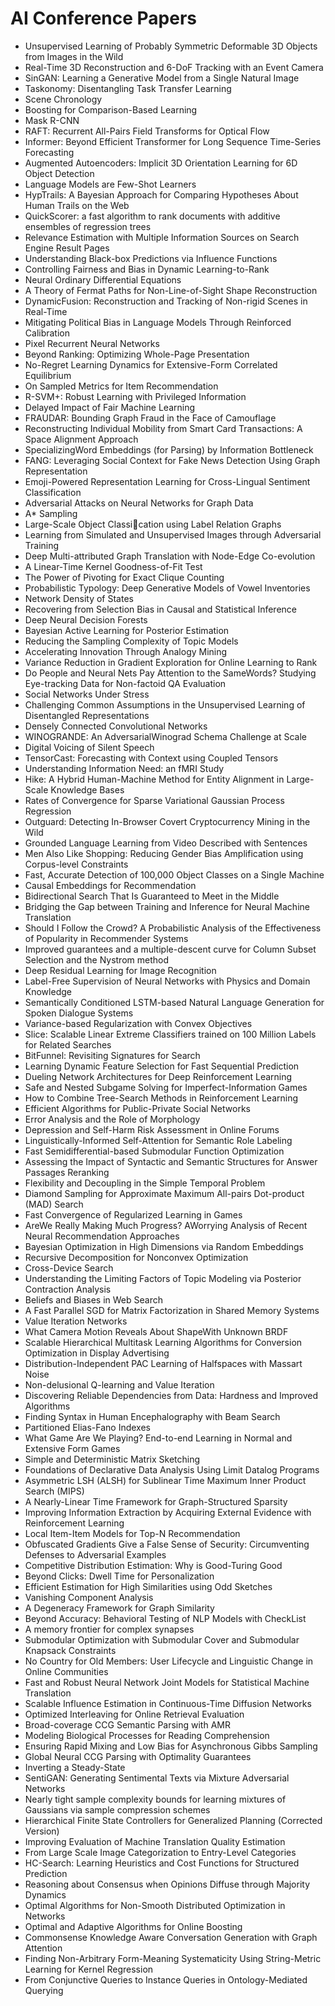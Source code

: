 # AI Conference Papers

<ul>

                             

 <li><a target="_blank" href="https://github.com/manjunath5496/AI-conference-Papers/blob/master/a(1).pdf" style="text-decoration:none;">Unsupervised Learning of Probably Symmetric Deformable 3D Objects from Images in the Wild</a></li>

 <li><a target="_blank" href="https://github.com/manjunath5496/AI-conference-Papers/blob/master/a(2).pdf" style="text-decoration:none;">Real-Time 3D Reconstruction and
6-DoF Tracking with an Event Camera</a></li>

<li><a target="_blank" href="https://github.com/manjunath5496/AI-conference-Papers/blob/master/a(3).pdf" style="text-decoration:none;">SinGAN: Learning a Generative Model from a Single Natural Image</a></li>
 <li><a target="_blank" href="https://github.com/manjunath5496/AI-conference-Papers/blob/master/a(4).pdf" style="text-decoration:none;">Taskonomy: Disentangling Task Transfer Learning </a></li>                              
<li><a target="_blank" href="https://github.com/manjunath5496/AI-conference-Papers/blob/master/a(5).pdf" style="text-decoration:none;">Scene Chronology</a></li>
<li><a target="_blank" href="https://github.com/manjunath5496/AI-conference-Papers/blob/master/a(6).pdf" style="text-decoration:none;">Boosting for Comparison-Based Learning</a></li>
 <li><a target="_blank" href="https://github.com/manjunath5496/AI-conference-Papers/blob/master/a(7).pdf" style="text-decoration:none;">Mask R-CNN</a></li>

 <li><a target="_blank" href="https://github.com/manjunath5496/AI-conference-Papers/blob/master/a(8).pdf" style="text-decoration:none;"> RAFT: Recurrent All-Pairs Field Transforms for Optical Flow </a></li>
   <li><a target="_blank" href="https://github.com/manjunath5496/AI-conference-Papers/blob/master/a(9).pdf" style="text-decoration:none;">Informer: Beyond Efficient Transformer for Long Sequence Time-Series Forecasting</a></li>
  
   
 <li><a target="_blank" href="https://github.com/manjunath5496/AI-conference-Papers/blob/master/a(10).pdf" style="text-decoration:none;">Augmented Autoencoders: Implicit 3D Orientation Learning for 6D Object Detection </a></li>                              
<li><a target="_blank" href="https://github.com/manjunath5496/AI-conference-Papers/blob/master/a(11).pdf" style="text-decoration:none;">Language Models are Few-Shot Learners</a></li>
<li><a target="_blank" href="https://github.com/manjunath5496/AI-conference-Papers/blob/master/a(12).pdf" style="text-decoration:none;">HypTrails: A Bayesian Approach for
Comparing Hypotheses About Human Trails on the Web</a></li>
<li><a target="_blank" href="https://github.com/manjunath5496/AI-conference-Papers/blob/master/a(13).pdf" style="text-decoration:none;">QuickScorer: a fast algorithm to rank
documents with additive ensembles of regression trees</a></li>

<li><a target="_blank" href="https://github.com/manjunath5496/AI-conference-Papers/blob/master/a(14).pdf" style="text-decoration:none;">Relevance Estimation with Multiple Information Sources on Search Engine Result Pages</a></li>
                              
<li><a target="_blank" href="https://github.com/manjunath5496/AI-conference-Papers/blob/master/a(15).pdf" style="text-decoration:none;">Understanding Black-box Predictions via Influence Functions</a></li>

<li><a target="_blank" href="https://github.com/manjunath5496/AI-conference-Papers/blob/master/a(16).pdf" style="text-decoration:none;">Controlling Fairness and Bias in Dynamic Learning-to-Rank</a></li>

  <li><a target="_blank" href="https://github.com/manjunath5496/AI-conference-Papers/blob/master/a(17).pdf" style="text-decoration:none;">Neural Ordinary Differential Equations</a></li>   
  
<li><a target="_blank" href="https://github.com/manjunath5496/AI-conference-Papers/blob/master/a(18).pdf" style="text-decoration:none;">A Theory of Fermat Paths for Non-Line-of-Sight Shape Reconstruction</a></li> 

  
<li><a target="_blank" href="https://github.com/manjunath5496/AI-conference-Papers/blob/master/a(19).pdf" style="text-decoration:none;">DynamicFusion: Reconstruction and Tracking of Non-rigid Scenes in Real-Time</a></li> 

<li><a target="_blank" href="https://github.com/manjunath5496/AI-conference-Papers/blob/master/a(20).pdf" style="text-decoration:none;">Mitigating Political Bias in Language Models Through Reinforced Calibration</a></li>

<li><a target="_blank" href="https://github.com/manjunath5496/AI-conference-Papers/blob/master/a(21).pdf" style="text-decoration:none;">Pixel Recurrent Neural Networks</a></li>
<li><a target="_blank" href="https://github.com/manjunath5496/AI-conference-Papers/blob/master/a(22).pdf" style="text-decoration:none;">Beyond Ranking: Optimizing Whole-Page Presentation</a></li> 
 <li><a target="_blank" href="https://github.com/manjunath5496/AI-conference-Papers/blob/master/a(23).pdf" style="text-decoration:none;">No-Regret Learning Dynamics for Extensive-Form Correlated Equilibrium</a></li> 
 

   <li><a target="_blank" href="https://github.com/manjunath5496/AI-conference-Papers/blob/master/a(24).pdf" style="text-decoration:none;">On Sampled Metrics for Item Recommendation</a></li>
 
   <li><a target="_blank" href="https://github.com/manjunath5496/AI-conference-Papers/blob/master/a(25).pdf" style="text-decoration:none;">R-SVM+: Robust Learning with Privileged Information</a></li>                              
 <li><a target="_blank" href="https://github.com/manjunath5496/AI-conference-Papers/blob/master/a(26).pdf" style="text-decoration:none;">Delayed Impact of Fair Machine Learning</a></li>
 <li><a target="_blank" href="https://github.com/manjunath5496/AI-conference-Papers/blob/master/a(27).pdf" style="text-decoration:none;">FRAUDAR: Bounding Graph Fraud in the Face of Camouflage</a></li>
   
 
   <li><a target="_blank" href="https://github.com/manjunath5496/AI-conference-Papers/blob/master/a(28).pdf" style="text-decoration:none;">Reconstructing Individual Mobility from Smart Card Transactions: A Space Alignment Approach</a></li>
 
   <li><a target="_blank" href="https://github.com/manjunath5496/AI-conference-Papers/blob/master/a(29).pdf" style="text-decoration:none;">SpecializingWord Embeddings (for Parsing) by Information Bottleneck </a></li>                              

  <li><a target="_blank" href="https://github.com/manjunath5496/AI-conference-Papers/blob/master/a(30).pdf" style="text-decoration:none;">FANG: Leveraging Social Context for Fake News Detection Using Graph Representation</a></li>
 
   <li><a target="_blank" href="https://github.com/manjunath5496/AI-conference-Papers/blob/master/a(31).pdf" style="text-decoration:none;">Emoji-Powered Representation Learning for Cross-Lingual Sentiment Classification</a></li> 
    <li><a target="_blank" href="https://github.com/manjunath5496/AI-conference-Papers/blob/master/a(32).pdf" style="text-decoration:none;">Adversarial Attacks on Neural Networks for Graph Data</a></li> 

   <li><a target="_blank" href="https://github.com/manjunath5496/AI-conference-Papers/blob/master/a(33).pdf" style="text-decoration:none;">A* Sampling</a></li>                              

  <li><a target="_blank" href="https://github.com/manjunath5496/AI-conference-Papers/blob/master/a(34).pdf" style="text-decoration:none;">Large-Scale Object Classication using Label Relation Graphs</a></li> 
 
  <li><a target="_blank" href="https://github.com/manjunath5496/AI-conference-Papers/blob/master/a(35).pdf" style="text-decoration:none;">Learning from Simulated and Unsupervised Images through Adversarial Training</a></li> 

  <li><a target="_blank" href="https://github.com/manjunath5496/AI-conference-Papers/blob/master/a(36).pdf" style="text-decoration:none;">Deep Multi-attributed Graph Translation with Node-Edge Co-evolution</a></li> 
 
<li><a target="_blank" href="https://github.com/manjunath5496/AI-conference-Papers/blob/master/a(37).pdf" style="text-decoration:none;">A Linear-Time Kernel Goodness-of-Fit Test</a></li>
 <li><a target="_blank" href="https://github.com/manjunath5496/AI-conference-Papers/blob/master/a(38).pdf" style="text-decoration:none;">The Power of Pivoting for Exact Clique Counting</a></li>
<li><a target="_blank" href="https://github.com/manjunath5496/AI-conference-Papers/blob/master/a(39).pdf" style="text-decoration:none;">Probabilistic Typology: Deep Generative Models of Vowel Inventories</a></li>
 <li><a target="_blank" href="https://github.com/manjunath5496/AI-conference-Papers/blob/master/a(40).pdf" style="text-decoration:none;">Network Density of States</a></li>                              
<li><a target="_blank" href="https://github.com/manjunath5496/AI-conference-Papers/blob/master/a(41).pdf" style="text-decoration:none;">Recovering from Selection Bias in Causal and Statistical Inference</a></li>
<li><a target="_blank" href="https://github.com/manjunath5496/AI-conference-Papers/blob/master/a(42).pdf" style="text-decoration:none;">Deep Neural Decision Forests</a></li>
 
  <li><a target="_blank" href="https://github.com/manjunath5496/AI-conference-Papers/blob/master/a(43).pdf" style="text-decoration:none;">Bayesian Active Learning for Posterior Estimation</a></li>
 <li><a target="_blank" href="https://github.com/manjunath5496/AI-conference-Papers/blob/master/a(44).pdf" style="text-decoration:none;">Reducing the Sampling Complexity of Topic Models</a></li>
   <li><a target="_blank" href="https://github.com/manjunath5496/AI-conference-Papers/blob/master/a(45).pdf" style="text-decoration:none;">Accelerating Innovation Through Analogy Mining</a></li>  
   
<li><a target="_blank" href="https://github.com/manjunath5496/AI-conference-Papers/blob/master/a(46).pdf" style="text-decoration:none;">Variance Reduction in Gradient Exploration for Online Learning to Rank</a></li> 
                             
<li><a target="_blank" href="https://github.com/manjunath5496/AI-conference-Papers/blob/master/a(47).pdf" style="text-decoration:none;">Do People and Neural Nets Pay Attention to the SameWords? Studying Eye-tracking Data for Non-factoid QA Evaluation</a></li>
<li><a target="_blank" href="https://github.com/manjunath5496/AI-conference-Papers/blob/master/a(48).pdf" style="text-decoration:none;">Social Networks Under Stress</a></li>

<li><a target="_blank" href="https://github.com/manjunath5496/AI-conference-Papers/blob/master/a(49).pdf" style="text-decoration:none;">Challenging Common Assumptions in the Unsupervised Learning of Disentangled Representations</a></li>
                              
<li><a target="_blank" href="https://github.com/manjunath5496/AI-conference-Papers/blob/master/a(50).pdf" style="text-decoration:none;">Densely Connected Convolutional Networks</a></li>
<li><a target="_blank" href="https://github.com/manjunath5496/AI-conference-Papers/blob/master/a(51).pdf" style="text-decoration:none;">WINOGRANDE: An AdversarialWinograd Schema Challenge at Scale</a></li>
<li><a target="_blank" href="https://github.com/manjunath5496/AI-conference-Papers/blob/master/a(52).pdf" style="text-decoration:none;">Digital Voicing of Silent Speech</a></li>

<li><a target="_blank" href="https://github.com/manjunath5496/AI-conference-Papers/blob/master/a(53).pdf" style="text-decoration:none;">TensorCast: Forecasting with Context using Coupled Tensors</a></li>
 
<li><a target="_blank" href="https://github.com/manjunath5496/AI-conference-Papers/blob/master/a(54).pdf" style="text-decoration:none;">Understanding Information Need: an fMRI Study </a></li>

<li><a target="_blank" href="https://github.com/manjunath5496/AI-conference-Papers/blob/master/a(55).pdf" style="text-decoration:none;">Hike: A Hybrid Human-Machine Method for Entity Alignment in Large-Scale Knowledge Bases</a></li>
 
  <li><a target="_blank" href="https://github.com/manjunath5496/AI-conference-Papers/blob/master/a(56).pdf" style="text-decoration:none;">Rates of Convergence for Sparse Variational Gaussian Process Regression </a></li>                              

  <li><a target="_blank" href="https://github.com/manjunath5496/AI-conference-Papers/blob/master/a(57).pdf" style="text-decoration:none;">Outguard: Detecting In-Browser Covert Cryptocurrency Mining in the Wild</a></li>
 
   <li><a target="_blank" href="https://github.com/manjunath5496/AI-conference-Papers/blob/master/a(58).pdf" style="text-decoration:none;">Grounded Language Learning from Video Described with Sentences</a></li>
    <li><a target="_blank" href="https://github.com/manjunath5496/AI-conference-Papers/blob/master/a(59).pdf" style="text-decoration:none;">Men Also Like Shopping:
Reducing Gender Bias Amplification using Corpus-level Constraints</a></li>
 
  <li><a target="_blank" href="https://github.com/manjunath5496/AI-conference-Papers/blob/master/a(60).pdf" style="text-decoration:none;">Fast, Accurate Detection of 100,000 Object Classes on a Single Machine </a></li>
 
   <li><a target="_blank" href="https://github.com/manjunath5496/AI-conference-Papers/blob/master/a(61).pdf" style="text-decoration:none;">Causal Embeddings for Recommendation</a></li>
 
   <li><a target="_blank" href="https://github.com/manjunath5496/AI-conference-Papers/blob/master/a(62).pdf" style="text-decoration:none;">Bidirectional Search That Is Guaranteed to Meet in the Middle</a></li>
 
   <li><a target="_blank" href="https://github.com/manjunath5496/AI-conference-Papers/blob/master/a(63).pdf" style="text-decoration:none;">Bridging the Gap between Training and Inference for Neural Machine Translation</a></li>                              

  <li><a target="_blank" href="https://github.com/manjunath5496/AI-conference-Papers/blob/master/a(64).pdf" style="text-decoration:none;">Should I Follow the Crowd? A Probabilistic Analysis of the Effectiveness of Popularity in Recommender Systems</a></li>
 
   <li><a target="_blank" href="https://github.com/manjunath5496/AI-conference-Papers/blob/master/a(65).pdf" style="text-decoration:none;">Improved guarantees and a multiple-descent curve for Column Subset Selection and the Nystrom method</a></li> 

   <li><a target="_blank" href="https://github.com/manjunath5496/AI-conference-Papers/blob/master/a(66).pdf" style="text-decoration:none;">Deep Residual Learning for Image Recognition</a></li> 
 
   <li><a target="_blank" href="https://github.com/manjunath5496/AI-conference-Papers/blob/master/a(67).pdf" style="text-decoration:none;">Label-Free Supervision of Neural Networks with Physics and Domain Knowledge</a></li>                              

  <li><a target="_blank" href="https://github.com/manjunath5496/AI-conference-Papers/blob/master/a(68).pdf" style="text-decoration:none;">Semantically Conditioned LSTM-based Natural Language Generation for Spoken Dialogue Systems</a></li> 
 
  
   <li><a target="_blank" href="https://github.com/manjunath5496/AI-conference-Papers/blob/master/a(69).pdf" style="text-decoration:none;">Variance-based Regularization with Convex Objectives</a></li>                              

  <li><a target="_blank" href="https://github.com/manjunath5496/AI-conference-Papers/blob/master/a(70).pdf" style="text-decoration:none;">Slice: Scalable Linear Extreme Classifiers trained on 100 Million Labels for Related Searches</a></li> 
  
 
 <li><a target="_blank" href="https://github.com/manjunath5496/AI-conference-Papers/blob/master/a(71).pdf" style="text-decoration:none;">BitFunnel: Revisiting Signatures for Search</a></li>
 
 <li><a target="_blank" href="https://github.com/manjunath5496/AI-conference-Papers/blob/master/a(72).pdf" style="text-decoration:none;">Learning Dynamic Feature Selection for Fast Sequential Prediction</a></li> 
 
 
 <li><a target="_blank" href="https://github.com/manjunath5496/AI-conference-Papers/blob/master/a(73).pdf" style="text-decoration:none;">Dueling Network Architectures for Deep Reinforcement Learning</a></li>
  <li><a target="_blank" href="https://github.com/manjunath5496/AI-conference-Papers/blob/master/a(74).pdf" style="text-decoration:none;">Safe and Nested Subgame Solving for
Imperfect-Information Games</a></li>
    <li><a target="_blank" href="https://github.com/manjunath5496/AI-conference-Papers/blob/master/a(75).pdf" style="text-decoration:none;">How to Combine Tree-Search Methods in Reinforcement Learning</a></li>                        
<li><a target="_blank" href="https://github.com/manjunath5496/AI-conference-Papers/blob/master/a(76).pdf" style="text-decoration:none;">Efficient Algorithms for Public-Private Social Networks</a></li>

 <li><a target="_blank" href="https://github.com/manjunath5496/AI-conference-Papers/blob/master/a(77).pdf" style="text-decoration:none;">Error Analysis and the Role of Morphology</a></li> 
 
 
 <li><a target="_blank" href="https://github.com/manjunath5496/AI-conference-Papers/blob/master/a(78).pdf" style="text-decoration:none;">Depression and Self-Harm Risk Assessment in Online Forums</a></li>
  <li><a target="_blank" href="https://github.com/manjunath5496/AI-conference-Papers/blob/master/a(79).pdf" style="text-decoration:none;">Linguistically-Informed Self-Attention for Semantic Role Labeling</a></li>


 <li><a target="_blank" href="https://github.com/manjunath5496/AI-conference-Papers/blob/master/a(80).pdf" style="text-decoration:none;">Fast Semidifferential-based Submodular Function Optimization</a></li> 
 
 
 <li><a target="_blank" href="https://github.com/manjunath5496/AI-conference-Papers/blob/master/a(81).pdf" style="text-decoration:none;">Assessing the Impact of Syntactic and Semantic Structures for Answer Passages Reranking</a></li>
  <li><a target="_blank" href="https://github.com/manjunath5496/AI-conference-Papers/blob/master/a(82).pdf" style="text-decoration:none;">Flexibility and Decoupling in the Simple Temporal Problem</a></li>

 <li><a target="_blank" href="https://github.com/manjunath5496/AI-conference-Papers/blob/master/a(83).pdf" style="text-decoration:none;">Diamond Sampling for Approximate
Maximum All-pairs Dot-product (MAD) Search</a></li>
  <li><a target="_blank" href="https://github.com/manjunath5496/AI-conference-Papers/blob/master/a(84).pdf" style="text-decoration:none;">Fast Convergence of Regularized Learning in Games</a></li>

 <li><a target="_blank" href="https://github.com/manjunath5496/AI-conference-Papers/blob/master/a(85).pdf" style="text-decoration:none;">AreWe Really Making Much Progress? AWorrying Analysis of Recent Neural Recommendation Approaches</a></li>
  <li><a target="_blank" href="https://github.com/manjunath5496/AI-conference-Papers/blob/master/a(86).pdf" style="text-decoration:none;">Bayesian Optimization in High Dimensions via Random Embeddings</a></li>

 <li><a target="_blank" href="https://github.com/manjunath5496/AI-conference-Papers/blob/master/a(87).pdf" style="text-decoration:none;">Recursive Decomposition for Nonconvex Optimization</a></li>
  <li><a target="_blank" href="https://github.com/manjunath5496/AI-conference-Papers/blob/master/a(88).pdf" style="text-decoration:none;">Cross-Device Search</a></li>
  <li><a target="_blank" href="https://github.com/manjunath5496/AI-conference-Papers/blob/master/a(89).pdf" style="text-decoration:none;">Understanding the Limiting Factors of Topic Modeling via Posterior Contraction Analysis</a></li>
  
  
  <li><a target="_blank" href="https://github.com/manjunath5496/AI-conference-Papers/blob/master/a(90).pdf" style="text-decoration:none;"> Beliefs and Biases in Web Search</a></li>
  <li><a target="_blank" href="https://github.com/manjunath5496/AI-conference-Papers/blob/master/a(91).pdf" style="text-decoration:none;">A Fast Parallel SGD for Matrix Factorization in Shared Memory Systems</a></li>

 <li><a target="_blank" href="https://github.com/manjunath5496/AI-conference-Papers/blob/master/a(92).pdf" style="text-decoration:none;">Value Iteration Networks</a></li>
  <li><a target="_blank" href="https://github.com/manjunath5496/AI-conference-Papers/blob/master/a(93).pdf" style="text-decoration:none;"> What Camera Motion Reveals About ShapeWith Unknown BRDF</a></li>
  <li><a target="_blank" href="https://github.com/manjunath5496/AI-conference-Papers/blob/master/a(94).pdf" style="text-decoration:none;">Scalable Hierarchical Multitask Learning Algorithms for Conversion Optimization in Display Advertising</a></li> 
  
   <li><a target="_blank" href="https://github.com/manjunath5496/AI-conference-Papers/blob/master/a(95).pdf" style="text-decoration:none;">Distribution-Independent PAC Learning of Halfspaces with Massart Noise</a></li>  
  
<li><a target="_blank" href="https://github.com/manjunath5496/AI-conference-Papers/blob/master/a(96).pdf" style="text-decoration:none;">Non-delusional Q-learning and Value Iteration</a></li> 
  
  
<li><a target="_blank" href="https://github.com/manjunath5496/AI-conference-Papers/blob/master/a(97).pdf" style="text-decoration:none;">Discovering Reliable Dependencies from Data: Hardness and Improved Algorithms</a></li>


 <li><a target="_blank" href="https://github.com/manjunath5496/AI-conference-Papers/blob/master/a(98).pdf" style="text-decoration:none;">Finding Syntax in Human Encephalography with Beam Search</a></li> 
  
   <li><a target="_blank" href="https://github.com/manjunath5496/AI-conference-Papers/blob/master/a(99).pdf" style="text-decoration:none;">Partitioned Elias-Fano Indexes</a></li>  
  
<li><a target="_blank" href="https://github.com/manjunath5496/AI-conference-Papers/blob/master/a(100).pdf" style="text-decoration:none;">What Game Are We Playing?
End-to-end Learning in Normal and Extensive Form Games</a></li>  
  
 <li><a target="_blank" href="https://github.com/manjunath5496/AI-conference-Papers/blob/master/a(101).pdf" style="text-decoration:none;">Simple and Deterministic Matrix Sketching</a></li> 
  
   <li><a target="_blank" href="https://github.com/manjunath5496/AI-conference-Papers/blob/master/a(102).pdf" style="text-decoration:none;">Foundations of Declarative Data Analysis Using Limit Datalog Programs</a></li> 
  
   
 <li><a target="_blank" href="https://github.com/manjunath5496/AI-conference-Papers/blob/master/a(103).pdf" style="text-decoration:none;">Asymmetric LSH (ALSH) for Sublinear Time Maximum Inner Product Search (MIPS) </a></li> 
  
   <li><a target="_blank" href="https://github.com/manjunath5496/AI-conference-Papers/blob/master/a(104).pdf" style="text-decoration:none;">A Nearly-Linear Time Framework for Graph-Structured Sparsity</a></li>  
   
 <li><a target="_blank" href="https://github.com/manjunath5496/AI-conference-Papers/blob/master/a(105).pdf" style="text-decoration:none;">Improving Information Extraction by Acquiring External Evidence with Reinforcement Learning</a></li> 
 
<li><a target="_blank" href="https://github.com/manjunath5496/AI-conference-Papers/blob/master/a(106).pdf" style="text-decoration:none;">Local Item-Item Models for Top-N Recommendation</a></li> 
  
   <li><a target="_blank" href="https://github.com/manjunath5496/AI-conference-Papers/blob/master/a(107).pdf" style="text-decoration:none;">Obfuscated Gradients Give a False Sense of Security: Circumventing Defenses to Adversarial Examples</a></li> 
  
   
 <li><a target="_blank" href="https://github.com/manjunath5496/AI-conference-Papers/blob/master/a(108).pdf" style="text-decoration:none;">Competitive Distribution Estimation:
Why is Good-Turing Good</a></li> 
  
   <li><a target="_blank" href="https://github.com/manjunath5496/AI-conference-Papers/blob/master/a(109).pdf" style="text-decoration:none;">Beyond Clicks: Dwell Time for Personalization</a></li>  
   
 <li><a target="_blank" href="https://github.com/manjunath5496/AI-conference-Papers/blob/master/a(110).pdf" style="text-decoration:none;">Efficient Estimation for High Similarities using Odd Sketches </a></li>  
   
<li><a target="_blank" href="https://github.com/manjunath5496/AI-conference-Papers/blob/master/a(111).pdf" style="text-decoration:none;">Vanishing Component Analysis</a></li> 
  
   
 <li><a target="_blank" href="https://github.com/manjunath5496/AI-conference-Papers/blob/master/a(112).pdf" style="text-decoration:none;">A Degeneracy Framework for Graph Similarity</a></li> 
  
   <li><a target="_blank" href="https://github.com/manjunath5496/AI-conference-Papers/blob/master/a(113).pdf" style="text-decoration:none;">Beyond Accuracy: Behavioral Testing of NLP Models with CheckList</a></li>  
   
<li><a target="_blank" href="https://github.com/manjunath5496/AI-conference-Papers/blob/master/a(114).pdf" style="text-decoration:none;">A memory frontier for complex synapses</a></li>
 <li><a target="_blank" href="https://github.com/manjunath5496/AI-conference-Papers/blob/master/a(115).pdf" style="text-decoration:none;">Submodular Optimization with Submodular Cover and Submodular Knapsack Constraints</a></li>  
   
 <li><a target="_blank" href="https://github.com/manjunath5496/AI-conference-Papers/blob/master/a(116).pdf" style="text-decoration:none;">No Country for Old Members: User Lifecycle and Linguistic Change in Online Communities</a></li>   
   
   <li><a target="_blank" href="https://github.com/manjunath5496/AI-conference-Papers/blob/master/a(117).pdf" style="text-decoration:none;">Fast and Robust Neural Network Joint Models for Statistical Machine Translation</a></li>  
   
 <li><a target="_blank" href="https://github.com/manjunath5496/AI-conference-Papers/blob/master/a(118).pdf" style="text-decoration:none;">Scalable Influence Estimation in
Continuous-Time Diffusion Networks</a></li>  
   
  <li><a target="_blank" href="https://github.com/manjunath5496/AI-conference-Papers/blob/master/a(119).pdf" style="text-decoration:none;">Optimized Interleaving for Online Retrieval Evaluation</a></li> 
  
   <li><a target="_blank" href="https://github.com/manjunath5496/AI-conference-Papers/blob/master/a(120).pdf" style="text-decoration:none;">Broad-coverage CCG Semantic Parsing with AMR</a></li>  
   
 <li><a target="_blank" href="https://github.com/manjunath5496/AI-conference-Papers/blob/master/a(121).pdf" style="text-decoration:none;">Modeling Biological Processes for Reading Comprehension</a></li>   
   
   <li><a target="_blank" href="https://github.com/manjunath5496/AI-conference-Papers/blob/master/a(122).pdf" style="text-decoration:none;">Ensuring Rapid Mixing and Low Bias for Asynchronous Gibbs Sampling </a></li>  
     
<li><a target="_blank" href="https://github.com/manjunath5496/AI-conference-Papers/blob/master/a(123).pdf" style="text-decoration:none;">Global Neural CCG Parsing with Optimality Guarantees</a></li>  
   
 <li><a target="_blank" href="https://github.com/manjunath5496/AI-conference-Papers/blob/master/a(124).pdf" style="text-decoration:none;">Inverting a Steady-State</a></li>   
   
   <li><a target="_blank" href="https://github.com/manjunath5496/AI-conference-Papers/blob/master/a(125).pdf" style="text-decoration:none;">SentiGAN: Generating Sentimental Texts via Mixture Adversarial Networks</a></li>   
   
   <li><a target="_blank" href="https://github.com/manjunath5496/AI-conference-Papers/blob/master/a(126).pdf" style="text-decoration:none;">Nearly tight sample complexity bounds for learning mixtures of Gaussians via sample compression schemes</a></li> 
   
<li><a target="_blank" href="https://github.com/manjunath5496/AI-conference-Papers/blob/master/a(127).pdf" style="text-decoration:none;">Hierarchical Finite State Controllers for Generalized Planning (Corrected Version)</a></li>  
   
 <li><a target="_blank" href="https://github.com/manjunath5496/AI-conference-Papers/blob/master/a(128).pdf" style="text-decoration:none;">Improving Evaluation of Machine Translation Quality Estimation</a></li>   
   
   <li><a target="_blank" href="https://github.com/manjunath5496/AI-conference-Papers/blob/master/a(129).pdf" style="text-decoration:none;">From Large Scale Image Categorization to Entry-Level Categories</a></li>   
   
   <li><a target="_blank" href="https://github.com/manjunath5496/AI-conference-Papers/blob/master/a(130).pdf" style="text-decoration:none;">HC-Search: Learning Heuristics and Cost Functions for Structured Prediction </a></li>    
   
<li><a target="_blank" href="https://github.com/manjunath5496/AI-conference-Papers/blob/master/a(131).pdf" style="text-decoration:none;">Reasoning about Consensus when Opinions Diffuse through Majority Dynamics</a></li>   
   
   <li><a target="_blank" href="https://github.com/manjunath5496/AI-conference-Papers/blob/master/a(132).pdf" style="text-decoration:none;">Optimal Algorithms for Non-Smooth
Distributed Optimization in Networks</a></li>   
   
 <li><a target="_blank" href="https://github.com/manjunath5496/AI-conference-Papers/blob/master/a(133).pdf" style="text-decoration:none;">Optimal and Adaptive Algorithms for Online Boosting</a></li>     
   
 
 <li><a target="_blank" href="https://github.com/manjunath5496/AI-conference-Papers/blob/master/a(134).pdf" style="text-decoration:none;">Commonsense Knowledge Aware Conversation Generation with Graph Attention</a></li>

 <li><a target="_blank" href="https://github.com/manjunath5496/AI-conference-Papers/blob/master/a(135).pdf" style="text-decoration:none;">Finding Non-Arbitrary Form-Meaning Systematicity Using String-Metric Learning for Kernel Regression</a></li>

<li><a target="_blank" href="https://github.com/manjunath5496/AI-conference-Papers/blob/master/a(136).pdf" style="text-decoration:none;">From Conjunctive Queries to Instance Queries in Ontology-Mediated Querying</a></li>
 </ul>
   
   
   
